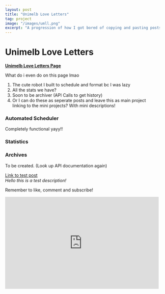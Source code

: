 ```yaml
---
layout: post
title: "Unimelb Love Letters"
tag: project
image: "/images/umll.png"
excerpt: "A progression of how I got bored of copying and pasting posts, so I decided to write scripts to do my job for me"
---
```


# Unimelb Love Letters

[**Unimelb Love Letters Page**](https://www.facebook.com/UoMLoveLetters)  
  
What do i even do on this page lmao
1. The cute robot I built to schedule and format bc I was lazy
2. All the stats we have? 
3. Soon to be archiver (API Calls to get history)
4. Or I can do these as seperate posts and leave this as main project linking to the mini projects? With mini descriptions! 

### Automated Scheduler
Completely functional yayy!!


### Statistics 



### Archives 
To be created. (Look up API documentation again)

[Link to test post](/2021/01/01/test.html)  
*Hello this is a test description!* 

Remember to like, comment and subscribe!
<iframe src="https://www.facebook.com/plugins/page.php?href=https%3A%2F%2Fwww.facebook.com%2FUoMLoveLetters&tabs=timeline&width=500&height=300&small_header=false&adapt_container_width=true&hide_cover=false&show_facepile=false&appId" width="500" height="300" style="border:none;overflow:hidden" scrolling="no" frameborder="0" allowfullscreen="true" allow="autoplay; clipboard-write; encrypted-media; picture-in-picture; web-share"></iframe>